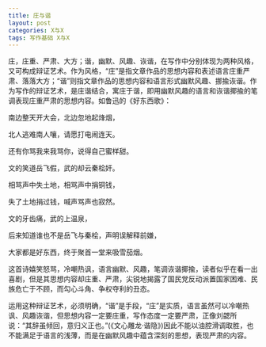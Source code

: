 ```yaml
---
title: 庄与谐
layout: post
categories: X与X
tags: 写作基础 X与X
---
```


庄，庄重、严肃、大方；谐，幽默、风趣、诙谐，在写作中分别体现为两种风格，又可构成辩证艺术。作为风格，“庄”是指文章作品的思想内容和表述语言庄重严肃、落落大方；“谐”则指文章作品的思想内容和语言形式幽默风趣、挪揄诙谐。作为写作的辩证艺术，是庄谐结合，寓庄于谐，即用幽默风趣的语言和诙谐揶揄的笔调表现庄重严肃的思想内容。如鲁迅的《好东西歌》：

南边整天开大会，北边忽地起烽烟，

北人逃难南人嚷，请愿打电闹连天。

还有你骂我来我骂你，说得自己蜜样甜。

文的笑道岳飞假，武的却云秦桧奸。

相骂声中失土地，相骂声中捐铜钱，

失了土地捐过钱，喊声骂声也寂然。

文的牙齿痛，武的上温泉，

后来知道谁也不是岳飞与秦桧，声明误解释前嫌，

大家都是好东西，终于聚首一堂来吸雪茄烟。

这首诗嬉笑怒骂，冷嘲热讽，语言幽默、风趣，笔调诙谐揶揄，读者似乎在看一出喜剧，但是其思想内容却庄重、严肃，尖锐地揭露了国民党反动派置国家困难、民族危亡于不顾，而勾心斗角、争权夺利的丑态。

运用这种辩证艺术，必须明确，“谐”是手段，“庄”是实质，语言虽然可以冷嘲热讽、风趣诙谐，但思想内容一定要庄重，写作态度一定要严肃，正像刘勰所说：“其辞虽倾回，意归义正也。”(《文心雕龙·谐隐》)因此不能以油腔滑调取胜，也不能满足于语言的浅薄，而是在幽默风趣中蕴含深刻的思想，表现严肃的内容。 